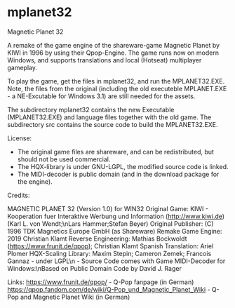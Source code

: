 # mplanet32
Magnetic Planet 32

A remake of the game engine of the shareware-game Magnetic Planet by KIWI in 1996 by using their Qpop-Engine.
The game runs now on modern Windows, and supports translations and local (Hotseat) multiplayer gameplay. 

To play the game, get the files in mplanet32, and run the MPLANET32.EXE.
Note, the files from the original (including the old executeble MPLANET.EXE - a NE-Excutable for Windows 3.1) are still needed for the assets.

The subdirectory mplanet32 contains the new Executable (MPLANET32.EXE) and language files together with the old game.
The subdirectory src contains the source code to build the MPLANET32.EXE.

License:
* The original game files are shareware, and can be redistributed, but should not be used commercial.
* The HQX-library is under GNU-LGPL, the modified source code is linked.
* The MIDI-decoder is public domain (and in the download package for the engine).

Credits:

MAGNETIC PLANET 32 (Version 1.0) for WIN32
   Original Game:
     KIWI - Kooperation fuer Interaktive Werbung und Information
     (http://www.kiwi.de) (Karl L. von Wendt;\nLars Hammer;Stefan Beyer)
   Original Publisher:
     (C) 1996 TDK Magnetics Europe GmbH (as Shareware)
   Remake Game Engine:
    2019 Christian Klamt
   Reverse Engineering:
    Mathias Bockwoldt (https://www.frunit.de/qpop);  Christian Klamt
   Spanish Translation: 
    Ariel Plomer
   HQX-Scaling Library:
    Maxim Stepin;  Cameron Zemek;  Francois Gannaz
     - under LGPL\n - Source Code comes with Game
   MIDI-Decoder for Windows:\nBased on Public Domain Code by David J. Rager


Links:
https://www.frunit.de/qpop/ - Q-Pop fanpage (in German)
https://qpop.fandom.com/de/wiki/Q-Pop_und_Magnetic_Planet_Wiki - Q-Pop and Magnetic Planet Wiki (in German)


   
